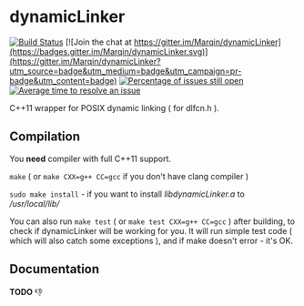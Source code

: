 # dynamicLinker

[![Build Status](https://travis-ci.org/Marqin/dynamicLinker.svg?branch=master)](https://travis-ci.org/Marqin/dynamicLinker)
[![Join the chat at https://gitter.im/Marqin/dynamicLinker](https://badges.gitter.im/Marqin/dynamicLinker.svg)](https://gitter.im/Marqin/dynamicLinker?utm_source=badge&utm_medium=badge&utm_campaign=pr-badge&utm_content=badge)
[![Percentage of issues still open](http://isitmaintained.com/badge/open/Marqin/dynamicLinker.svg)](http://isitmaintained.com/project/Marqin/dynamicLinker "Percentage of issues still open")
[![Average time to resolve an issue](http://isitmaintained.com/badge/resolution/Marqin/dynamicLinker.svg)](http://isitmaintained.com/project/Marqin/dynamicLinker "Average time to resolve an issue")

C++11 wrapper for POSIX dynamic linking ( for dlfcn.h ).

## Compilation

You **need** compiler with full C++11 support.

```make``` ( or ```make CXX=g++ CC=gcc``` if you don't have clang compiler )

```sudo make install``` - if you want to install *libdynamicLinker.a* to */usr/local/lib/*

You can also run ```make test``` ( or ```make test CXX=g++ CC=gcc``` ) after building, to check if dynamicLinker will be working for you. It will run simple test code ( which will also catch some exceptions ), and if make doesn't error - it's OK.


## Documentation

**TODO** :-1:
